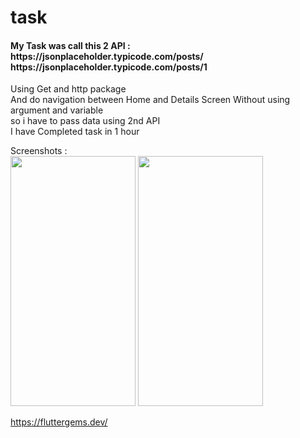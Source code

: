 # task

<h4>My Task was call this 2 API :<br>
    https://jsonplaceholder.typicode.com/posts/<br>
    https://jsonplaceholder.typicode.com/posts/1<br></h4>

Using Get and http package<br>
And do navigation between Home and Details Screen Without using argument and variable <br>
       so i have to pass data using 2nd API <br>
       I have Completed task in 1 hour<br>

Screenshots : <br>
      <img src ="https://github.com/user-attachments/assets/d4a4d142-eac4-491c-b05b-2c07c3257d37"  height="400px"  width="200px" />
      <img src ="https://github.com/user-attachments/assets/13f62481-34b3-480e-9d25-5302f8866256"  height="400px"  width="200px" />
 

https://fluttergems.dev/
        
